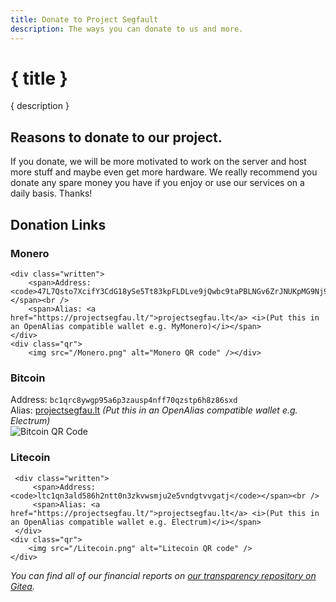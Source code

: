 ```yaml
---
title: Donate to Project Segfault
description: The ways you can donate to us and more.
---
```


# { title }

{ description }

## Reasons to donate to our project.

If you donate, we will be more motivated to work on the server and host more stuff and maybe even get more hardware. We really recommend you donate any spare money you have if you enjoy or use our services on a daily basis. Thanks!

## Donation Links

<h3>Monero</h3>

<div class="crypto">

    <div class="written">
        <span>Address: <code>47L7Qsto7XcifY3CdG18ySe5Tt83kpFLDLve9jQwbc9taPBLNGv6ZrJNUKpMG9Nj9zHgCZ4FQMSyt75e8Jvx12JFLtJyFdA</code></span><br />
        <span>Alias: <a href="https://projectsegfau.lt/">projectsegfau.lt</a> <i>(Put this in an OpenAlias compatible wallet e.g. MyMonero)</i></span>
    </div>
	<div class="qr">
	    <img src="/Monero.png" alt="Monero QR code" /></div>
</div>
<h3>Bitcoin</h3>
<div class="crypto">

   <div class="written">
         <span>Address: <code>bc1qrc8ywgp95a6p3zausp4nff70qzstp6h8z86sxd</code></span><br />            
         <span>Alias: <a href="https://projectsegfau.lt/">projectsegfau.lt</a> <i>(Put this in an OpenAlias compatible wallet e.g. Electrum)</i></span>
     </div>
   <div class="qr">
   	<img src="/Bitcoin.png" alt ="Bitcoin QR Code">
   </div>

</div>
<h3>Litecoin</h3>
<div class="crypto">

     <div class="written">
         <span>Address: <code>ltc1qn3ald586h2ntt0n3zkvwsmju2e5vndgtvvgatj</code></span><br />            
         <span>Alias: <a href="https://projectsegfau.lt/">projectsegfau.lt</a> <i>(Put this in an OpenAlias compatible wallet e.g. Electrum)</i></span>
     </div> 
    <div class="qr">
        <img src="/Litecoin.png" alt="Litecoin QR code" />
    </div>
</div>



_You can find all of our financial reports on [our transparency repository on Gitea](https://git.projectsegfau.lt/ProjectSegfault/transparency/)._

<style>
    .crypto {
        display: block;
        flex-direction: row;
        align-items: center;
        gap: 8px;
        word-wrap: break-word;
    }

    @media screen and (max-width: 1004px) {
        .monero {
            flex-direction: column;
            align-items: initial;
        }
    }

</style>
